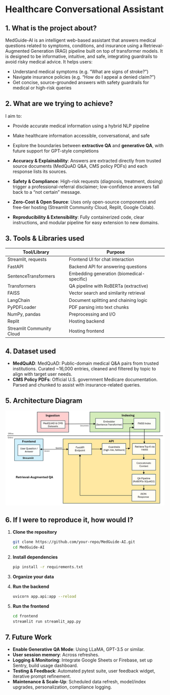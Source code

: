 # Healthcare Conversational Assistant

## 1. What is the project about?

MedGuide-AI is an intelligent web-based assistant that answers medical questions related to symptoms, conditions, and insurance using a Retrieval-Augmented Generation (RAG) pipeline built on top of transformer models. It is designed to be informative, intuitive, and safe, integrating guardrails to avoid risky medical advice. It helps users:

- Understand medical symptoms (e.g. “What are signs of stroke?”)  
- Navigate insurance policies (e.g. “How do I appeal a denied claim?”)  
- Get concise, source-grounded answers with safety guardrails for medical or high-risk queries  

## 2. What are we trying to achieve?

I aim to:
- Provide accurate medical information using a hybrid NLP pipeline
- Make healthcare information accessible, conversational, and safe
- Explore the boundaries between **extractive QA** and **generative QA**, with future support for GPT-style completions

- **Accuracy & Explainability**: Answers are extracted directly from trusted source documents (MedQuAD Q&A, CMS policy PDFs) and each response lists its sources.  
- **Safety & Compliance**: High-risk requests (diagnosis, treatment, dosing) trigger a professional-referral disclaimer; low-confidence answers fall back to a “not certain” message.  
- **Zero-Cost & Open Source**: Uses only open-source components and free-tier hosting (Streamlit Community Cloud, Replit, Google Colab).  
- **Reproducibility & Extensibility**: Fully containerized code, clear instructions, and modular pipeline for easy extension to new domains.

## 3. Tools & Libraries used

| Tool/Library              | Purpose                                    |
|---------------------------|--------------------------------------------|
| Streamlit, requests       | Frontend UI for chat interaction           |
| FastAPI                   | Backend API for answering questions        |
| SentenceTransformers      | Embedding generation (biomedical-specific) |
| Transformers              | QA pipeline with RoBERTa (extractive)      |
| FAISS                     | Vector search and similarity retrieval     |
| LangChain                 | Document splitting and chaining logic      |
| PyPDFLoader               | PDF parsing into text chunks               |
| NumPy, pandas             | Preprocessing and I/O                      |
| Replit                    | Hosting backend                            |
| Streamlit Community Cloud | Hosting frontend                           |


## 4. Dataset used

- **MedQuAD**: MedQuAD: Public-domain medical Q&A pairs from trusted institutions. Curated ~16,000 entries, cleaned and filtered by topic to align with target user needs. 
- **CMS Policy PDFs**: Official U.S. government Medicare documentation. Parsed and chunked to assist with insurance-related queries.

## 5. Architecture Diagram

<img src="images/architecture.jpg" alt="MedGuide-AI Architecture" width="800"/>

## 6. If I were to reproduce it, how would I?

1. **Clone the repository**  
   ```bash
   git clone https://github.com/your-repo/MedGuide-AI.git
   cd MedGuide-AI
   ```

2. **Install dependencies**  
   ```bash
   pip install -r requirements.txt
   ```

3. **Organize your data**

4. **Run the backend**  
   ```bash
   uvicorn app.api:app --reload
   ```

5. **Run the frontend**
   ```bash
   cd frontend
   streamlit run streamlit_app.py
   ```

## 7. Future Work

- **Enable Generative QA Mode**: Using LLaMA, GPT-3.5 or similar.
- **User session memory**: Across refreshes.
- **Logging & Monitoring**: Integrate Google Sheets or Firebase, set up Sentry, build usage dashboard.  
- **Testing & Feedback**: Automated pytest suite, user feedback widget, iterative prompt refinement.  
- **Maintenance & Scale-Up**: Scheduled data refresh, model/index upgrades, personalization, compliance logging.
